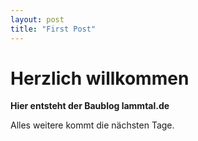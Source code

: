 ```yaml
---
layout: post
title: "First Post"
---
```


# Herzlich willkommen

**Hier entsteht der Baublog lammtal.de**

Alles weitere kommt die nächsten Tage.

